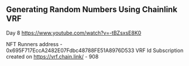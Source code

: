 ## Generating Random Numbers Using Chainlink VRF

Day 8
https://www.youtube.com/watch?v=-tBZsxsE8K0

NFT Runners address - 0x695F717EccA2482E07Fdbc48788FE51A8976D533
VRF Id Subscription created on https://vrf.chain.link/ - 908
